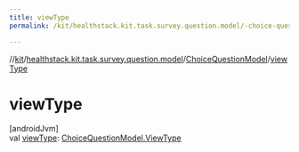 ```yaml
---
title: viewType
permalink: /kit/healthstack.kit.task.survey.question.model/-choice-question-model/view-type.html

---
```

//[kit](/kit.html)/[healthstack.kit.task.survey.question.model](../index.html)/[ChoiceQuestionModel](index.html)/[viewType](view-type.html)



# viewType



[androidJvm]\
val [viewType](view-type.html): [ChoiceQuestionModel.ViewType](-view-type/index.html)




